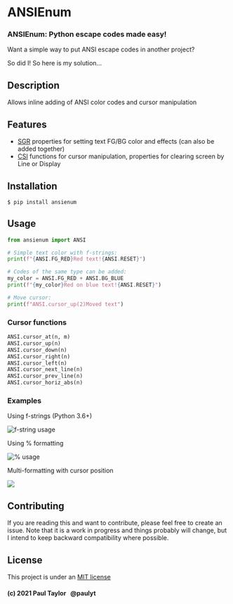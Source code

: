 # ANSIEnum

### ANSIEnum: Python escape codes made easy!

Want a simple way to put ANSI escape codes in another project?

So did I! So here is my solution...

## Description

Allows inline adding of ANSI color codes and cursor manipulation

## Features

- [SGR](https://en.wikipedia.org/wiki/ANSI_escape_code#CSI_(Control_Sequence_Introducer)_sequences) properties for
  setting text FG/BG color and effects (can also be added together)
- [CSI](https://en.wikipedia.org/wiki/ANSI_escape_code#SGR_(Select_Graphic_Rendition)_parameters) functions for cursor
  manipulation, properties for clearing screen by Line or Display

## Installation

```shell
$ pip install ansienum
```

## Usage

```python
from ansienum import ANSI

# Simple text color with f-strings:
print(f"{ANSI.FG_RED}Red text!{ANSI.RESET}")

# Codes of the same type can be added:
my_color = ANSI.FG_RED + ANSI.BG_BLUE
print(f"{my_color}Red on blue text!{ANSI.RESET}")

# Move cursor:
print(f"ANSI.cursor_up(2)Moved text")
```

### Cursor functions

```python
ANSI.cursor_at(n, m)
ANSI.cursor_up(n)
ANSI.cursor_down(n)
ANSI.cursor_right(n)
ANSI.cursor_left(n)
ANSI.cursor_next_line(n)
ANSI.cursor_prev_line(n)
ANSI.cursor_horiz_abs(n)
```

### Examples

Using f-strings (Python 3.6+)

![f-string usage](.README_images/usage_1.png)

Using % formatting

![% usage](.README_images/usage_2.png)

Multi-formatting with cursor position

![](.README_images/usage_cursor.png)

## Contributing

If you are reading this and want to contribute, please feel free to create an issue. Note that it is a work in progress
and things probably will change, but I intend to keep backward compatibility where possible.

## License

This project is under an [MIT license](LICENSE)

#### (c) 2021 Paul Taylor   @paulyt